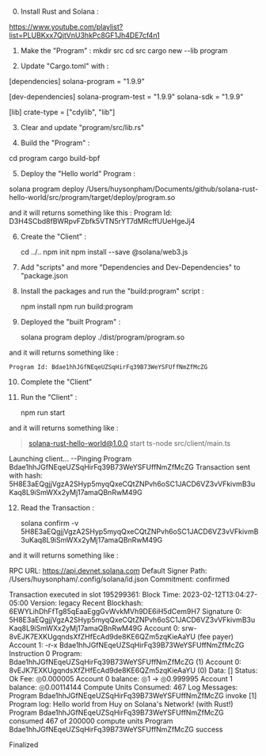 0. Install Rust and Solana :

https://www.youtube.com/playlist?list=PLUBKxx7QjtVnU3hkPc8GF1Jh4DE7cf4n1


1. Make the "Program" :
    mkdir src
    cd src
    cargo new --lib program


2. Update "Cargo.toml" with :

[dependencies]
solana-program = "1.9.9"

[dev-dependencies]
solana-program-test = "1.9.9"
solana-sdk = "1.9.9"

[lib]
crate-type = ["cdylib", "lib"]


3. Clear and update "program/src/lib.rs"


4. Build the "Program" :

cd program
cargo build-bpf


5. Deploy the "Hello world" Program :

solana program deploy /Users/huysonpham/Documents/github/solana-rust-hello-world/src/program/target/deploy/program.so

and it will returns something like this :
    Program Id: D3H4SCbd8fBWRpvFZbfk5VTN5rYT7dMRcffUUeHgeJj4


6. Create the "Client" :

    cd ../..
    npm init
    npm install --save @solana/web3.js


7. Add "scripts" and more "Dependencies and Dev-Dependencies" to "package.json


8. Install the packages and run the "build:program" script :

    npm install
    npm run build:program


9.  Deployed the "built Program" :

    solana program deploy ./dist/program/program.so

and it will returns something like :

    Program Id: Bdae1hhJGfNEqeUZSqHirFq39B73WeYSFUffNmZfMcZG

10. Complete the "Client"


11. Run the "Client" :

    npm run start

and it will returns something like :

> solana-rust-hello-world@1.0.0 start
> ts-node src/client/main.ts

Launching client...
--Pinging Program  Bdae1hhJGfNEqeUZSqHirFq39B73WeYSFUffNmZfMcZG
Transaction sent with hash: 5H8E3aEQgjjVgzA2SHyp5myqQxeCQtZNPvh6oSC1JACD6VZ3vVFkivmB3uKaq8L9iSmWXx2yMj17amaQBnRwM49G


12. Read the Transaction :

    solana confirm -v 5H8E3aEQgjjVgzA2SHyp5myqQxeCQtZNPvh6oSC1JACD6VZ3vVFkivmB3uKaq8L9iSmWXx2yMj17amaQBnRwM49G

and it will returns something like :

RPC URL: https://api.devnet.solana.com
Default Signer Path: /Users/huysonpham/.config/solana/id.json
Commitment: confirmed

Transaction executed in slot 195299361:
  Block Time: 2023-02-12T13:04:27-05:00
  Version: legacy
  Recent Blockhash: 6EWYLihDhFfTg85qEaaEggGvWvkMVh9DE6iH5dCem9H7
  Signature 0: 5H8E3aEQgjjVgzA2SHyp5myqQxeCQtZNPvh6oSC1JACD6VZ3vVFkivmB3uKaq8L9iSmWXx2yMj17amaQBnRwM49G
  Account 0: srw- 8vEJK7EXKUgqndsXfZHfEcAd9de8KE6QZm5zqKieAaYU (fee payer)
  Account 1: -r-x Bdae1hhJGfNEqeUZSqHirFq39B73WeYSFUffNmZfMcZG
  Instruction 0
    Program:   Bdae1hhJGfNEqeUZSqHirFq39B73WeYSFUffNmZfMcZG (1)
    Account 0: 8vEJK7EXKUgqndsXfZHfEcAd9de8KE6QZm5zqKieAaYU (0)
    Data: []
  Status: Ok
    Fee: ◎0.000005
    Account 0 balance: ◎1 -> ◎0.999995
    Account 1 balance: ◎0.00114144
  Compute Units Consumed: 467
  Log Messages:
    Program Bdae1hhJGfNEqeUZSqHirFq39B73WeYSFUffNmZfMcZG invoke [1]
    Program log: Hello world from Huy on Solana's Network! (with Rust!)
    Program Bdae1hhJGfNEqeUZSqHirFq39B73WeYSFUffNmZfMcZG consumed 467 of 200000 compute units
    Program Bdae1hhJGfNEqeUZSqHirFq39B73WeYSFUffNmZfMcZG success

Finalized